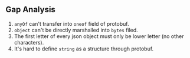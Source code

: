 ## Gap Analysis

1. ```anyOf``` can't transfer into ```oneof``` field of protobuf.
2. ```object``` can't be directly marshalled into ```bytes``` filed.
3. The first letter of every json object must only be lower letter (no other characters).
4. It's hard to define ```string``` as a structure through protobuf.
